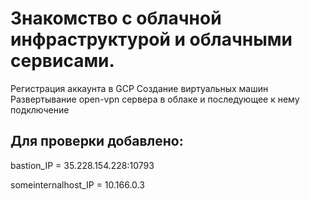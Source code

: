 # Знакомство с облачной инфраструктурой и облачными сервисами.

Регистрация аккаунта в GCP
Создание виртуальных машин
Развертывание open-vpn сервера в облаке и последующее к нему подключение

## Для проверки добавлено:

bastion_IP = 35.228.154.228:10793

someinternalhost_IP = 10.166.0.3

